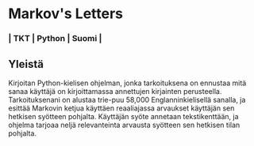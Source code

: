 # Markov's Letters
### | TKT | Python | Suomi |
## Yleistä
Kirjoitan Python-kielisen ohjelman, jonka tarkoituksena on ennustaa mitä sanaa käyttäjä on kirjoittamassa annettujen kirjainten perusteella.
Tarkoituksenani on alustaa trie-puu 58,000 Englanninkielisellä sanalla, ja esittää Markovin ketjua käyttäen reaaliajassa arvaukset käyttäjän sen hetkisen syötteen pohjalta.
Käyttäjän syöte annetaan tekstikenttään, ja ohjelma tarjoaa neljä relevanteinta arvausta syötteen sen hetkisen tilan pohjalta. 
